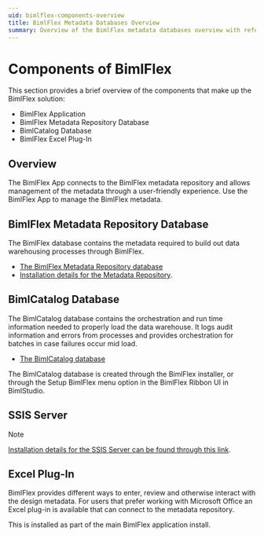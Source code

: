 ```yaml
---
uid: bimlflex-components-overview
title: BimlFlex Metadata Databases Overview
summary: Overview of the BimlFlex metadata databases overview with reference to BimlFlex database and BimlCatalog database
---
```

# Components of BimlFlex

This section provides a brief overview of the components that make up the BimlFlex solution:

* BimlFlex Application
* BimlFlex Metadata Repository Database
* BimlCatalog Database
* BimlFlex Excel Plug-In

## Overview

The BimlFlex App connects to the BimlFlex metadata repository and allows management of the metadata through a user-friendly experience. Use the BimlFlex App to manage the BimlFlex metadata.

## BimlFlex Metadata Repository Database

The BimlFlex database contains the metadata required to build out data warehousing processes through BimlFlex.

* [The BimlFlex Metadata Repository database](xref:bimlflex-components-metadata-database)
* [Installation details for the Metadata Repository](xref:bimlflex-setup-metadata-database-installation).

## BimlCatalog Database

The BimlCatalog database contains the orchestration and run time information needed to properly load the data warehouse. It logs audit information and errors from processes and provides orchestration for batches in case failures occur mid load.

* [The BimlCatalog database](xref:bimlflex-components-bimlcatalog-database)

The BimlCatalog database is created through the BimlFlex installer, or through the Setup BimlFlex menu option in the BimlFlex Ribbon UI in BimlStudio.

## SSIS Server

>[!NOTE]
>[Installation details for the SSIS Server can be found through this link](xref:bimlflex-setup-ssis-server-install).

## Excel Plug-In

BimlFlex provides different ways to enter, review and otherwise interact with the design metadata. For users that prefer working with Microsoft Office an Excel plug-in is available that can connect to the metadata repository.

This is installed as part of the main BimlFlex application install.
